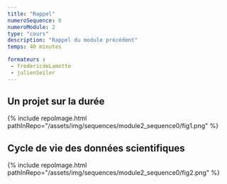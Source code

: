 ```yaml
---
title: "Rappel"
numeroSequence: 0
numeroModule: 2
type: "cours"
description: "Rappel du module précédent"
temps: 40 minutes

formateurs : 
 - fredericdeLamotte
 - julienSeiler
---
```


## Un projet sur la durée

{% include repoImage.html pathInRepo="/assets/img/sequences/module2_sequence0/fig1.png" %}

## Cycle de vie des données scientifiques

{% include repoImage.html pathInRepo="/assets/img/sequences/module2_sequence0/fig2.png" %}